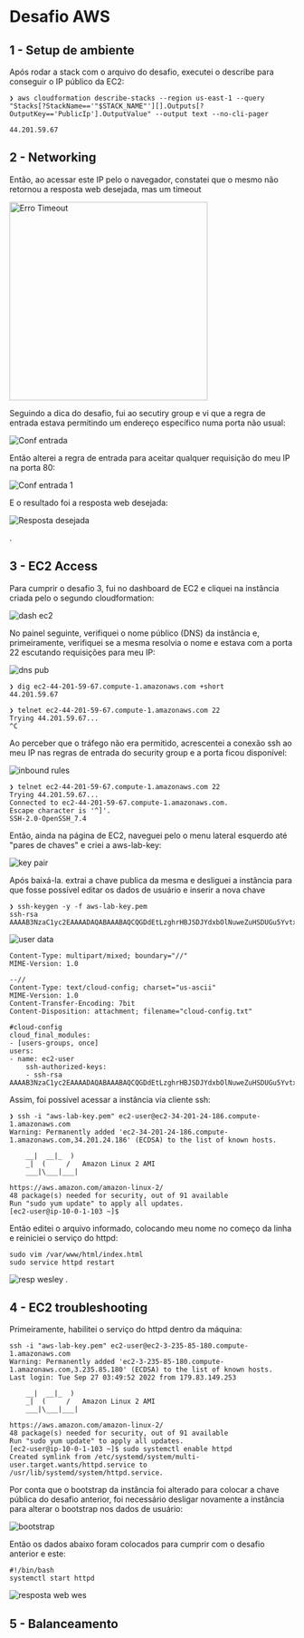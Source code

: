 # Desafio AWS

## 1 - Setup de ambiente

Após rodar a stack com o arquivo do desafio, executei o describe para conseguir o IP público da EC2:

    ❯ aws cloudformation describe-stacks --region us-east-1 --query "Stacks[?StackName=='"$STACK_NAME"'][].Outputs[?OutputKey=='PublicIp'].OutputValue" --output text --no-cli-pager

    44.201.59.67

## 2 - Networking

Então, ao acessar este IP pelo o navegador, constatei que o mesmo não retornou a resposta web desejada, mas um timeout

<img src="desafio1.png" alt="Erro Timeout" width="350"/>

Seguindo a dica do desafio, fui ao secutiry group e vi que a regra de entrada estava permitindo um endereço específico numa porta não usual:

<img src="desafio2.1.png" alt="Conf entrada"/>

Então alterei a regra de entrada para aceitar qualquer requisição do meu IP na porta 80:

<img src="desafio2.3.png" alt="Conf entrada 1"/>

E o resultado foi a resposta web desejada:

<img src="desafio2.2.png" alt="Resposta desejada"/>

.
## 3 - EC2 Access

Para cumprir o desafio 3, fui no dashboard de EC2 e cliquei na instância criada pelo o segundo cloudformation:

<img src="desafio3.1.png" alt="dash ec2"/>

No painel seguinte, verifiquei o nome público (DNS) da instância e, primeiramente, verifiquei se a mesma resolvia o nome e estava com a porta 22 escutando requisições para meu IP:

<img src="desafio3.2.png" alt="dns pub"/>

    ❯ dig ec2-44-201-59-67.compute-1.amazonaws.com +short
    44.201.59.67

    ❯ telnet ec2-44-201-59-67.compute-1.amazonaws.com 22      
    Trying 44.201.59.67...
    ^C
 Ao perceber que o tráfego não era permitido, acrescentei a conexão ssh ao meu IP nas regras de entrada do security group e a porta ficou disponível:

 <img src="desafio3.3.png" alt="inbound rules"/>

    ❯ telnet ec2-44-201-59-67.compute-1.amazonaws.com 22 
    Trying 44.201.59.67...
    Connected to ec2-44-201-59-67.compute-1.amazonaws.com.
    Escape character is '^]'.
    SSH-2.0-OpenSSH_7.4

Então, ainda na página de EC2, naveguei pelo o menu lateral esquerdo até "pares de chaves" e criei a aws-lab-key:

<img src="desafio3.4.png" alt="key pair"/>

Após baixá-la. extrai a chave publica da mesma e desliguei a instância para que fosse possível editar os dados de usuário e inserir a nova chave

    ❯ ssh-keygen -y -f aws-lab-key.pem                  
    ssh-rsa AAAAB3NzaC1yc2EAAAADAQABAAABAQCQGDdEtLzghrHBJSDJYdxbOlNuweZuHSDUGu5YvtxdAxwW0L6mDVftdh4+AOsNnJzU/UH0H3gtGUDcjq4KHBx0h2svUoJulWcT+Lg85Q7it1zpy6skpKd8M153H58wULnsyupZz44oMd2wp7HpiYG+uG6K1dk9LtO+e4Ge5TnlK/FdzC6I3bZJh59UMqsy+T1mZfYu9VFQzoEa1D4cMMPXeS/JAZy24l9PYgxq3o3Vy8hWyFd3LXb2jghzoMKz3R929K7ilxgKtP5O4j5pgEEy2cogYl3oNfF0rQANaR1eqeP4X/MQtXSdqGLxgKtxi+9ptiBCqXtcJvaw3Nt/pDk9

<img src="desafio3.5.png" alt="user data"/>

    Content-Type: multipart/mixed; boundary="//"
    MIME-Version: 1.0

    --//
    Content-Type: text/cloud-config; charset="us-ascii"
    MIME-Version: 1.0
    Content-Transfer-Encoding: 7bit
    Content-Disposition: attachment; filename="cloud-config.txt"

    #cloud-config
    cloud_final_modules:
    - [users-groups, once]
    users:
    - name: ec2-user
        ssh-authorized-keys: 
        - ssh-rsa AAAAB3NzaC1yc2EAAAADAQABAAABAQCQGDdEtLzghrHBJSDJYdxbOlNuweZuHSDUGu5YvtxdAxwW0L6mDVftdh4+AOsNnJzU/UH0H3gtGUDcjq4KHBx0h2svUoJulWcT+Lg85Q7it1zpy6skpKd8M153H58wULnsyupZz44oMd2wp7HpiYG+uG6K1dk9LtO+e4Ge5TnlK/FdzC6I3bZJh59UMqsy+T1mZfYu9VFQzoEa1D4cMMPXeS/JAZy24l9PYgxq3o3Vy8hWyFd3LXb2jghzoMKz3R929K7ilxgKtP5O4j5pgEEy2cogYl3oNfF0rQANaR1eqeP4X/MQtXSdqGLxgKtxi+9ptiBCqXtcJvaw3Nt/pDk9

Assim, foi possível acessar a instância via cliente ssh:

    ❯ ssh -i "aws-lab-key.pem" ec2-user@ec2-34-201-24-186.compute-1.amazonaws.com
    Warning: Permanently added 'ec2-34-201-24-186.compute-1.amazonaws.com,34.201.24.186' (ECDSA) to the list of known hosts.

        __|  __|_  )
        _|  (     /   Amazon Linux 2 AMI
        ___|\___|___|

    https://aws.amazon.com/amazon-linux-2/
    48 package(s) needed for security, out of 91 available
    Run "sudo yum update" to apply all updates.
    [ec2-user@ip-10-0-1-103 ~]$

Então editei o arquivo informado, colocando meu nome no começo da linha e reiniciei o serviço do httpd:

    sudo vim /var/www/html/index.html
    sudo service httpd restart

<img src="desafio3.6.png" alt="resp wesley"/>
.

## 4 - EC2 troubleshooting

Primeiramente, habilitei o serviço do httpd dentro da máquina:

    ssh -i "aws-lab-key.pem" ec2-user@ec2-3-235-85-180.compute-1.amazonaws.com                                       
    Warning: Permanently added 'ec2-3-235-85-180.compute-1.amazonaws.com,3.235.85.180' (ECDSA) to the list of known hosts.
    Last login: Tue Sep 27 03:49:52 2022 from 179.83.149.253

        __|  __|_  )
        _|  (     /   Amazon Linux 2 AMI
        ___|\___|___|

    https://aws.amazon.com/amazon-linux-2/
    48 package(s) needed for security, out of 91 available
    Run "sudo yum update" to apply all updates.
    [ec2-user@ip-10-0-1-103 ~]$ sudo systemctl enable httpd
    Created symlink from /etc/systemd/system/multi-user.target.wants/httpd.service to /usr/lib/systemd/system/httpd.service.

Por conta que o bootstrap da instância foi alterado para colocar a chave pública do desafio anterior, foi necessário desligar novamente a instância para alterar o bootstrap nos dados de usuário:

<img src="desafio4.1.png" alt="bootstrap"/>

Então os dados abaixo foram colocados para cumprir com o desafio anterior e este:

    #!/bin/bash
    systemctl start httpd

<img src="desafio4.2.png" alt="resposta web wes"/>

## 5 - Balanceamento

